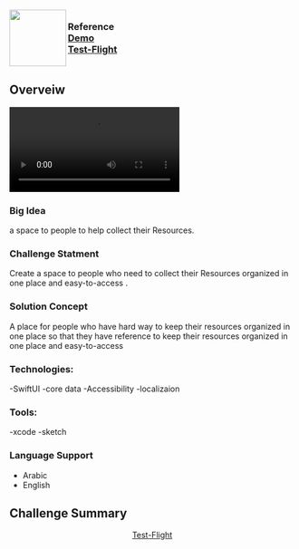 
 <!-- PROJECT LOGO -->
<div>
<h3><img align="left" width="100" height="100" src="![1](https://user-images.githubusercontent.com/89946063/212539405-ef16996f-6c8d-4100-9e1a-7fcba8f4b3e4.png)
"> <br/> Reference <br/>
<a href="https://vimeo.com/789425500">Demo</a> <br/> <a href="https://drive.google.com/file/d/1EwOafqZzuy2Xb0nmzhiyTHSkMvtEiswI/view?usp=share_link">Test-Flight</a>  <br/> <br/> </h3>   
 </div>   
 
## Overveiw

<video src="https://vimeo.com/789425500" controls="controls" style="max-width: 730px;">
</video>

### Big Idea
a space to people to help collect their Resources.

### Challenge Statment
Create a space to people who need to collect their Resources organized in one place and easy-to-access .


### Solution Concept
A place for people who have hard way to keep their resources organized in one place so that they have reference to keep their resources organized in one place and easy-to-access

### Technologies: 
 -SwiftUI
 -core data
 -Accessibility
 -localizaion 
 
### Tools: 
 -xcode
 -sketch

### Language Support
- Arabic
- English

## Challenge Summary
<p align="center">
<a href="https://drive.google.com/file/d/1EwOafqZzuy2Xb0nmzhiyTHSkMvtEiswI/view?usp=share_link">Test-Flight</a> 
</p>







